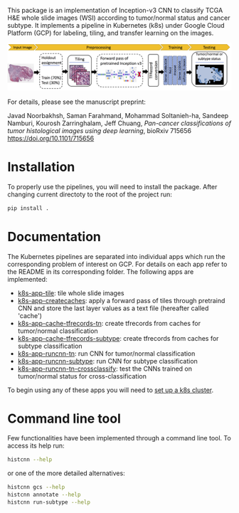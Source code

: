 This package is an implementation of Inception-v3 CNN to classify TCGA H&E whole slide images (WSI) according to tumor/normal status and cancer subtype. It implements a pipeline in Kubernetes (k8s) under Google Cloud Platform (GCP) for labeling, tiling, and transfer learning on the images.

![schematic of the analysis pipeline](schematic.png)

For details, please see the manuscript preprint:

Javad Noorbakhsh, Saman Farahmand, Mohammad Soltanieh-ha, Sandeep Namburi, Kourosh Zarringhalam, Jeff Chuang, 
*Pan-cancer classifications of tumor histological images using deep learning*, bioRxiv 715656 
https://doi.org/10.1101/715656

# Installation
To properly use the pipelines, you will need to install the package. After changing current directoty to the root of the project run:
```bash
pip install .
```

# Documentation
The Kubernetes pipelines are separated into individual apps which run the corresponding problem of interest on GCP. For details on each app refer to the README in its corresponding folder. The following apps are implemented:

- [k8s-app-tile](k8s/k8s-app-tile): tile whole slide images
- [k8s-app-createcaches](k8s/k8s-app-createcaches): apply a forward pass of tiles through pretraind CNN and store the last layer values as a text file (hereafter called 'cache')
- [k8s-app-cache-tfrecords-tn](k8s/k8s-app-cache-tfrecords-tn): create tfrecords from caches for tumor/normal classification
- [k8s-app-cache-tfrecords-subtype](k8s/k8s-app-cache-tfrecords-subtype): create tfrecords from caches for subtype classification
- [k8s-app-runcnn-tn](k8s/k8s-app-runcnn-tn): run CNN for tumor/normal classification
- [k8s-app-runcnn-subtype](k8s/k8s-app-runcnn-subtype): run CNN for subtype classification
- [k8s-app-runcnn-tn-crossclassify](k8s/k8s-app-runcnn-tn-crossclassify): test the CNNs trained on tumor/normal status for cross-classification

To begin using any of these apps you will need to [set up a k8s cluster](k8s/README.md).

# Command line tool
Few functionalities have been implemented through a command line tool. To access its help run:
```bash
histcnn --help
```

or one of the more detailed alternatives:
```bash
histcnn gcs --help
histcnn annotate --help
histcnn run-subtype --help
```
